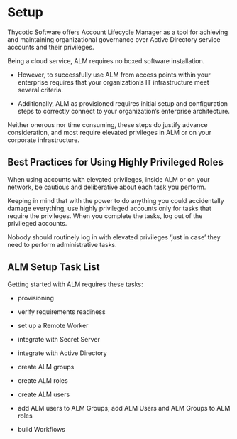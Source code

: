 ﻿[title]: # (Setup)
[tags]: # (Account Lifecycle Manager,ALM,Active Directory,)
[priority]: # (5000)

# Setup

Thycotic Software offers Account Lifecycle Manager as a tool for achieving and maintaining organizational governance over Active Directory service accounts and their privileges.

Being a cloud service, ALM requires no boxed software installation.

* However, to successfully use ALM from access points within your enterprise requires that your organization’s IT infrastructure meet several criteria.

* Additionally, ALM as provisioned requires initial setup and configuration steps to correctly connect to your organization’s enterprise architecture.

Neither onerous nor time consuming, these steps do justify advance consideration, and most require elevated privileges in ALM or on your corporate infrastructure.

## Best Practices for Using Highly Privileged Roles

When using accounts with elevated privileges, inside ALM or on your network, be cautious and deliberative about each task you perform.

Keeping in mind that with the power to do anything you could accidentally damage everything, use highly privileged accounts only for tasks that require the privileges. When you complete the tasks, log out of the privileged accounts.

Nobody should routinely log in with elevated privileges ‘just in case’ they need to perform administrative tasks.

## ALM Setup Task List

Getting started with ALM requires these tasks:

* provisioning

* verify requirements readiness

* set up a Remote Worker

* integrate with Secret Server

* integrate with Active Directory
 
* create ALM groups

* create ALM roles

* create ALM users

* add ALM users to ALM Groups; add ALM Users and ALM Groups to ALM roles

* build Workflows



  
